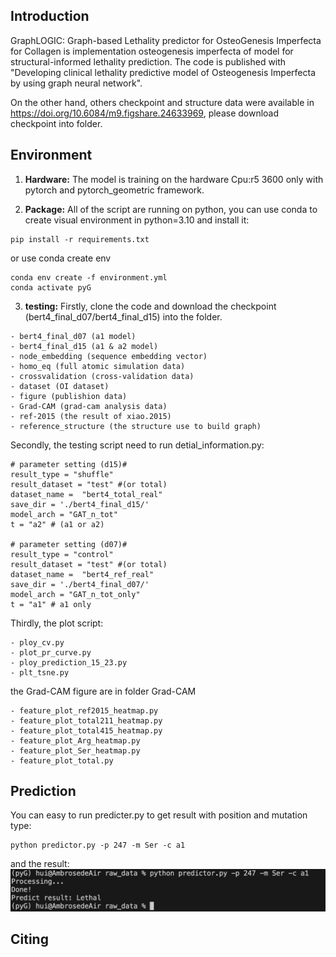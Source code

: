 ## Introduction
GraphLOGIC: Graph-based Lethality predictor for OsteoGenesis Imperfecta for Collagen is implementation osteogenesis imperfecta of model for structural-informed lethality prediction. The code is published with "Developing clinical lethality predictive model of Osteogenesis Imperfecta by using graph neural network".

On the other hand, others checkpoint and structure data were available in https://doi.org/10.6084/m9.figshare.24633969, please download checkpoint into folder.

## Environment

1. **Hardware:**
The model is training on the hardware Cpu:r5 3600 only with pytorch and pytorch_geometric framework.

2. **Package:**
All of the script are running on python, you can use conda to create visual environment in python=3.10 and install it:
```
pip install -r requirements.txt  
```
or use conda create env
```
conda env create -f environment.yml
conda activate pyG 
```

3. **testing:**
Firstly, clone the code and download the checkpoint (bert4_final_d07/bert4_final_d15) into the folder.
```
- bert4_final_d07 (a1 model)
- bert4_final_d15 (a1 & a2 model)
- node_embedding (sequence embedding vector)
- homo_eq (full atomic simulation data)
- crossvalidation (cross-validation data)
- dataset (OI dataset)
- figure (publishion data)
- Grad-CAM (grad-cam analysis data)
- ref-2015 (the result of xiao.2015)
- reference_structure (the structure use to build graph)
```
Secondly, the testing script need to run detial_information.py:
```
# parameter setting (d15)#
result_type = "shuffle"
result_dataset = "test" #(or total)
dataset_name =  "bert4_total_real"
save_dir = './bert4_final_d15/'
model_arch = "GAT_n_tot"
t = "a2" # (a1 or a2)

# parameter setting (d07)#
result_type = "control"
result_dataset = "test" #(or total)
dataset_name =  "bert4_ref_real"
save_dir = './bert4_final_d07/'
model_arch = "GAT_n_tot_only"
t = "a1" # a1 only
```
Thirdly, the plot script:
```
- ploy_cv.py
- plot_pr_curve.py
- ploy_prediction_15_23.py
- plt_tsne.py
```
the Grad-CAM figure are in folder Grad-CAM
```
- feature_plot_ref2015_heatmap.py
- feature_plot_total211_heatmap.py
- feature_plot_total415_heatmap.py
- feature_plot_Arg_heatmap.py
- feature_plot_Ser_heatmap.py
- feature_plot_total.py
```


## Prediction

You can easy to run predicter.py to get result with position and mutation type:
```
python predictor.py -p 247 -m Ser -c a1
```
and the result:
![image info](./figure/demo.png)

## Citing

